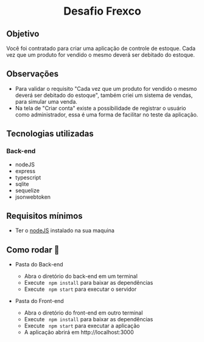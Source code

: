 <h1 align="center">Desafio Frexco</h1>

## Objetivo

Você foi contratado para criar uma aplicação de controle de estoque. Cada vez que um produto for vendido o mesmo deverá ser debitado do estoque.

## Observações

- Para validar o requisito "Cada vez que um produto for vendido o mesmo deverá ser debitado do estoque", também criei um sistema de vendas, para simular uma venda.
- Na tela de "Criar conta" existe a possibilidade de registrar o usuário como administrador, essa é uma forma de facilitar no teste da aplicação.

## Tecnologias utilizadas

### Back-end

- nodeJS
- express
- typescript
- sqlite
- sequelize
- jsonwebtoken

## Requisitos mínimos

- Ter o [nodeJS](http://nodejs.org) instalado na sua maquina

## Como rodar 🚀

- Pasta do Back-end

  - Abra o diretório do back-end em um terminal
  - Execute ` npm install` para baixar as dependências
  - Execute ` npm start` para executar o servidor

- Pasta do Front-end
  - Abra o diretório do front-end em outro terminal
  - Execute ` npm install` para baixar as dependências
  - Execute ` npm start` para executar a aplicação
  - A aplicação abrirá em http://localhost:3000
